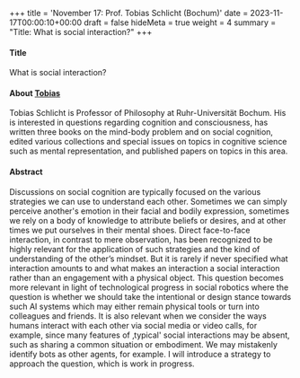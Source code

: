 +++
title = 'November 17: Prof. Tobias Schlicht (Bochum)'
date = 2023-11-17T00:00:10+00:00
draft = false
hideMeta = true
weight = 4
summary = "Title: What is social interaction?"
+++


#### Title
What is social interaction?

#### About [Tobias](http://www.sophia.de)

Tobias Schlicht is Professor of Philosophy at Ruhr-Universität Bochum. His is interested in questions regarding cognition and consciousness, has written three books on the mind-body problem and on social cognition, edited various collections and special issues on topics in cognitive science such as mental representation, and published papers on topics in this area. 



#### Abstract

Discussions on social cognition are typically focused on the various strategies we can use to understand each other. Sometimes we can simply perceive another's emotion in their facial and bodily expression, sometimes we rely on a body of knowledge to attribute beliefs or desires, and at other times we put ourselves in their mental shoes. Direct face-to-face interaction, in contrast to mere observation, has been recognized to be highly relevant for the application of such strategies and the kind of understanding of the other’s mindset. But it is rarely if never specified what interaction amounts to and what makes an interaction a social interaction rather than an engagement with a physical object. This question becomes more relevant in light of technological progress in social robotics where the question is whether we should take the intentional or design stance towards such AI systems which may either remain physical tools or turn into colleagues and friends. It is also relevant when we consider the ways humans interact with each other via social media or video calls, for example, since many features of ‚typical' social interactions may be absent, such as sharing a common situation or embodiment. We may mistakenly identify bots as other agents, for example. I will introduce a strategy to approach the question, which is work in progress.
